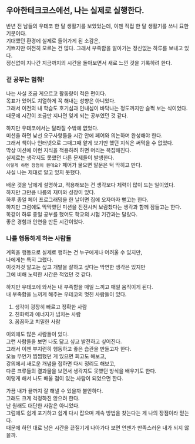 ## 우아한테크코스에선, 나는 실제로 실행한다.
반년 전 남들의 우테코 한 달 생활기를 보았었는데, 이젠 직접 한 달 생활기를 쓰니 묘한 기분이다.  
기대했던 환경에 실제로 들어가게 된 소감은,  
기쁘지만 여전히 모르는 건 많다. 그래서 부족함을 알아가는 정신없는 하루를 보내고 있다.  
정신없이 지나간 지금까지의 시간을 돌아보면서 새로 느낀 것을 기록하려 한다.

### 겉 공부는 멈춰!
나는 사실 조금 게으르고 활동량이 적은 편이다.  
목표가 있어도 치열하게 꼭 해내는 성향은 아니었다.  
그래서 이전의 내 학습도 호기심과 인내심이 바닥나는 정도까지만 슬쩍 보는 식이었다.  
때문에 시간이 조금만 지나면 잊게 되는 공부였던 것 같다.

하지만 우테코에서는 달라질 수밖에 없었다.  
미션을 하면 낯선 요구사항들을 시간 안에 페어와 의논하며 완성해야 한다.  
그래서 책이나 인터넷으로 그때그때 얕게 보기만 했던 지식은 써먹을 수 없었다.  
막상 미션에 이런 지식을 적용하려 하면 머리는 복잡해진다.  
실제로는 생각지도 못했던 다른 문제들이 발생한다.  
`이렇게 하면 장점이 뭔데요?` 페어가 물으면 말문은 턱 막히고 만다.  
사실 나는 제대로 알고 있지 못했다.  

배운 것을 남에게 설명하고, 적용해보는 건 생각보다 체력이 많이 드는 일이었다.  
하지만 그만큼 나름의 재미와 성장이 있다.  
하루 종일 페어 프로그래밍을 한 날이면 집에 오자마자 뻗고는 한다.  
하지만 그럼에도 막막했던 미션을 진전시켜 보람찼다는 생각과 함께 잠들고는 한다.  
똑같이 하루 종일 공부를 했어도 학교의 시험 기간과는 달랐다.   
좋은 경험과 인연을 만든 시간이었다.

### 나를 행동하게 하는 사람들
계획을 행동으로 실제로 행하는 건 누구에게나 어려울 수 있지만,  
나에게는 특히 그랬다.  
이것저것 알고는 싶고 개발을 잘하고 싶다는 막연한 생각은 있지만  
그에 비해 노력한 시간은 적었던 것 같다.  

하지만 우테코에 와서는 내 부족함을 매일 느끼고 매일 움직이게 된다.  
내 부족함을 느끼게 해주는 우테코의 멋진 사람들이 있다.
1. 생각이 굉장히 빠르고 정확한 사람  
2. 친화력과 에너지가 넘치는 사람  
3. 꼼꼼하고 치밀한 사람

이외에도 많은 사람들이 있다.  
그런 사람들을 보면 나도 닮고 싶고 발전하고 싶어진다.  
그래서 이젠 부지런히 행동하고 좋은 습관을 만들고자 한다.  
오늘 무언가 찜찜했던 게 있으면 회고도 해보고,  
강의에서 새로운 개념을 접하면 다시 정리도 해보고,  
다른 크루들의 결과물을 보면서 생각지도 못했던 방식을 배우기도 한다.  
이렇게 해서 나도 배울 점이 있는 사람이 되었으면 한다.  

가끔 내가 끝까지 잘 해낼 수 있을까 불안하다.  
그래도 크게 걱정하진 않으려 한다.   
난 원래도 대단한 사람은 아니었다.   
그럼에도 쉽게 포기하고 쉽게 다시 잡으며 계속 방법을 찾는다는 게 나의 장점이라 믿는다.  
때문에 하던 대로 남은 시간을 끈질기게 나아가다 보면 언젠가 만족스러운 내가 되지 않을까.  
